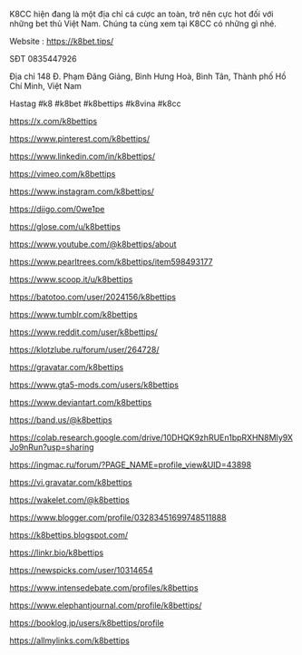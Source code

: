 K8CC hiện đang là một địa chỉ cá cược an toàn, trở nên cực hot đối với những bet thủ Việt Nam. Chúng ta cùng xem tại K8CC có những gì nhé.

Website : https://k8bet.tips/

SĐT 0835447926

Địa chỉ 148 Đ. Phạm Đăng Giảng, Bình Hưng Hoà, Bình Tân, Thành phố Hồ Chí Minh, Việt Nam

Hastag #k8 #k8bet #k8bettips #k8vina #k8cc

https://x.com/k8bettips

https://www.pinterest.com/k8bettips/

https://www.linkedin.com/in/k8bettips/

https://vimeo.com/k8bettips

https://www.instagram.com/k8bettips/

https://diigo.com/0we1pe

https://glose.com/u/k8bettips

https://www.youtube.com/@k8bettips/about

https://www.pearltrees.com/k8bettips/item598493177

https://www.scoop.it/u/k8bettips

https://batotoo.com/user/2024156/k8bettips

https://www.tumblr.com/k8bettips

https://www.reddit.com/user/k8bettips/

https://klotzlube.ru/forum/user/264728/

https://gravatar.com/k8bettips

https://www.gta5-mods.com/users/k8bettips

https://www.deviantart.com/k8bettips

https://band.us/@k8bettips

https://colab.research.google.com/drive/10DHQK9zhRUEn1bpRXHN8MIy9XJo9nRun?usp=sharing

https://ingmac.ru/forum/?PAGE_NAME=profile_view&UID=43898

https://vi.gravatar.com/k8bettips

https://wakelet.com/@k8bettips

https://www.blogger.com/profile/03283451699748511888

https://k8bettips.blogspot.com/

https://linkr.bio/k8bettips

https://newspicks.com/user/10314654

https://www.intensedebate.com/profiles/k8bettips

https://www.elephantjournal.com/profile/k8bettips/

https://booklog.jp/users/k8bettips/profile

https://allmylinks.com/k8bettips